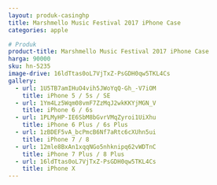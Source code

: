 ```yaml
---
layout: produk-casinghp
title: Marshmello Music Festival 2017 iPhone Case
categories: apple

# Produk
product-title: Marshmello Music Festival 2017 iPhone Case
harga: 90000
sku: hn-5235
image-drive: 16ldTtas0oL7VjTxZ-PsGDH0qw5TKL4Cs
gallery:
  - url: 1U5TB7amIHuO4vih5JWoYqQ-Gh_-V7iOM
    title: iPhone 5 / 5s / SE
  - url: 1Ym4Lz5Wqm08vmF7ZzMqJ2wkKKYjMGN_V
    title: iPhone 6 / 6s
  - url: 1PLMyHP-IE6SbM8bGvrVMqZyroi1UiXhu
    title: iPhone 6 Plus / 6s Plus
  - url: 1zBDEF5vA_bcPmcB6Nf7aRtc6cXUhn5ui
    title: iPhone 7 / 8
  - url: 12mle8BxAn1xqqNGo5nhknipq62vWDTnC
    title: iPhone 7 Plus / 8 Plus
  - url: 16ldTtas0oL7VjTxZ-PsGDH0qw5TKL4Cs
    title: iPhone X
---
```

